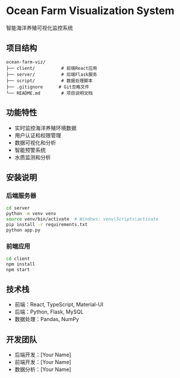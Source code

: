 # Ocean Farm Visualization System

智能海洋养殖可视化监控系统

## 项目结构

```
ocean-farm-viz/
├── client/          # 前端React应用
├── server/          # 后端Flask服务
├── script/          # 数据处理脚本
├── .gitignore      # Git忽略文件
└── README.md        # 项目说明文档
```

## 功能特性

- 实时监控海洋养殖环境数据
- 用户认证和权限管理
- 数据可视化和分析
- 智能预警系统
- 水质监测和分析

## 安装说明

### 后端服务器

```bash
cd server
python -m venv venv
source venv/bin/activate  # Windows: venv\Scripts\activate
pip install -r requirements.txt
python app.py
```

### 前端应用

```bash
cd client
npm install
npm start
```

## 技术栈

- 前端：React, TypeScript, Material-UI
- 后端：Python, Flask, MySQL
- 数据处理：Pandas, NumPy

## 开发团队

- 后端开发：[Your Name]
- 前端开发：[Your Name]
- 数据分析：[Your Name]